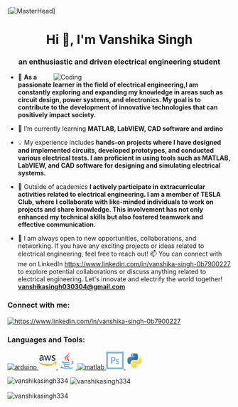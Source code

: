 [![MasterHead](https://www.shutterstock.com/image-illustration/abstract-technology-banner-illustration-jpg-260nw-413835007.jpg)]
<h1 align="center">Hi 👋, I'm Vanshika Singh</h1>
<h3 align="center">an enthusiastic and driven electrical engineering student</h3>
<img align="right" alt="Coding" width="400" src="https://cdn.dribbble.com/users/1162077/screenshots/3848914/programmer.gif">

- 🔭 **As a passionate learner in the field of electrical engineering,I am constantly exploring and expanding my knowledge in areas such as circuit design, power systems, and electronics. My goal is to contribute to the development of innovative technologies that can positively impact society.**

- 🌱 I’m currently learning **MATLAB, LabVIEW, CAD software and ardino**

- 💡 My experience includes **hands-on projects where I have designed and implemented circuits, developed prototypes, and conducted various electrical tests. I am proficient in using tools such as MATLAB, LabVIEW, and CAD software for designing and simulating electrical systems.**

- 🌟 Outside of academics **I actively participate in extracurricular activities related to electrical engineering. I am a member of TESLA Club, where I collaborate with like-minded individuals to work on projects and share knowledge. This involvement has not only enhanced my technical skills but also fostered teamwork and effective communication.**

- 🤝 I am always open to new opportunities, collaborations, and networking. If you have any exciting projects or ideas related to electrical engineering, feel free to reach out! 📫 You can connect with me on LinkedIn https://www.linkedin.com/in/vanshika-singh-0b7900227 to explore potential collaborations or discuss anything related to electrical engineering. Let's innovate and electrify the world together! **vanshikasingh030304@gmail.com**

<h3 align="left">Connect with me:</h3>
<p align="left">
<a href="https://linkedin.com/in/https://www.linkedin.com/in/vanshika-singh-0b7900227" target="blank"><img align="center" src="https://raw.githubusercontent.com/rahuldkjain/github-profile-readme-generator/master/src/images/icons/Social/linked-in-alt.svg" alt="https://www.linkedin.com/in/vanshika-singh-0b7900227" height="30" width="40" /></a>
</p>

<h3 align="left">Languages and Tools:</h3>
<p align="left"> <a href="https://www.arduino.cc/" target="_blank" rel="noreferrer"> <img src="https://cdn.worldvectorlogo.com/logos/arduino-1.svg" alt="arduino" width="40" height="40"/> </a> <a href="https://aws.amazon.com" target="_blank" rel="noreferrer"> <img src="https://raw.githubusercontent.com/devicons/devicon/master/icons/amazonwebservices/amazonwebservices-original-wordmark.svg" alt="aws" width="40" height="40"/> </a> <a href="https://www.java.com" target="_blank" rel="noreferrer"> <img src="https://raw.githubusercontent.com/devicons/devicon/master/icons/java/java-original.svg" alt="java" width="40" height="40"/> </a> <a href="https://www.mathworks.com/" target="_blank" rel="noreferrer"> <img src="https://upload.wikimedia.org/wikipedia/commons/2/21/Matlab_Logo.png" alt="matlab" width="40" height="40"/> </a> <a href="https://www.photoshop.com/en" target="_blank" rel="noreferrer"> <img src="https://raw.githubusercontent.com/devicons/devicon/master/icons/photoshop/photoshop-line.svg" alt="photoshop" width="40" height="40"/> </a> <a href="https://www.python.org" target="_blank" rel="noreferrer"> <img src="https://raw.githubusercontent.com/devicons/devicon/master/icons/python/python-original.svg" alt="python" width="40" height="40"/> </a> </p>

<p><img align="left" src="https://github-readme-stats.vercel.app/api/top-langs?username=vanshikasingh334&show_icons=true&locale=en&layout=compact" alt="vanshikasingh334" /></p>

<p>&nbsp;<img align="center" src="https://github-readme-stats.vercel.app/api?username=vanshikasingh334&show_icons=true&locale=en" alt="vanshikasingh334" /></p>

<p><img align="center" src="https://github-readme-streak-stats.herokuapp.com/?user=vanshikasingh334&" alt="vanshikasingh334" /></p>


